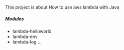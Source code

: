 This project is about How to use aws lambda with Java

##### Modules
* lambda-helloworld
* lambda-env
* lambda-log
...